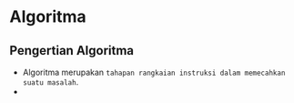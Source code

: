 # Algoritma
## Pengertian Algoritma
- Algoritma merupakan `tahapan rangkaian instruksi dalam memecahkan suatu masalah`.
- 
